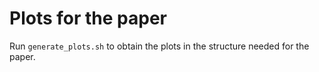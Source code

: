 # Plots for the paper

Run `generate_plots.sh` to obtain the plots in the structure needed for the paper.
